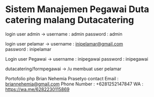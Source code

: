 # Sistem Manajemen Pegawai Duta catering malang Dutacatering

login user admin ->
username : admin
password : admin

login user pelamar ->
username : inipelamar@gmail.com <br>
password : inipelamar

Login user Pegawai ->
username : inipegawai
password : inipegawai

dutacatering/formpegawai -> /u membuat user pelamar

Portofolio php
Brian Nehemia Prasetyo
contact
Email : briannehemia@gmail.com
Phone Number : +6281252147847
WA  : https://wa.me/6282230115869
